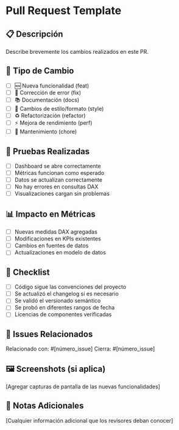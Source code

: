# Pull Request Template

## 📋 Descripción

Describe brevemente los cambios realizados en este PR.

## 🎯 Tipo de Cambio

- [ ] 🆕 Nueva funcionalidad (feat)
- [ ] 🐛 Corrección de error (fix)
- [ ] 📚 Documentación (docs)
- [ ] 🎨 Cambios de estilo/formato (style)
- [ ] ♻️ Refactorización (refactor)
- [ ] ⚡ Mejora de rendimiento (perf)
- [ ] 🧹 Mantenimiento (chore)

## 🧪 Pruebas Realizadas

- [ ] Dashboard se abre correctamente
- [ ] Métricas funcionan como esperado
- [ ] Datos se actualizan correctamente
- [ ] No hay errores en consultas DAX
- [ ] Visualizaciones cargan sin problemas

## 📊 Impacto en Métricas

- [ ] Nuevas medidas DAX agregadas
- [ ] Modificaciones en KPIs existentes
- [ ] Cambios en fuentes de datos
- [ ] Actualizaciones en modelo de datos

## 📝 Checklist

- [ ] Código sigue las convenciones del proyecto
- [ ] Se actualizó el changelog si es necesario
- [ ] Se validó el versionado semántico
- [ ] Se probó en diferentes rangos de fecha
- [ ] Licencias de componentes verificadas

## 🔗 Issues Relacionados

Relacionado con: #[número_issue]
Cierra: #[número_issue]

## 🖼️ Screenshots (si aplica)

[Agregar capturas de pantalla de las nuevas funcionalidades]

## 📄 Notas Adicionales

[Cualquier información adicional que los revisores deban conocer]